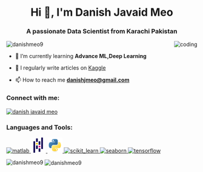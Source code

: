 <h1 align="center">Hi 👋, I'm Danish Javaid Meo</h1>
<h3 align="center">A passionate Data Scientist from Karachi Pakistan</h3>
<img align="right"alt="coding",width="400",src="https://www.google.com/url?sa=i&url=https%3A%2F%2Fgithub.com%2FMaiconMares&psig=AOvVaw1k6Xh3d2ba55sbhggutCBi&ust=1745809897604000&source=images&cd=vfe&opi=89978449&ved=0CBMQjRxqFwoTCNDjuPee94wDFQAAAAAdAAAAABAR">

<p align="left"> <img src="https://komarev.com/ghpvc/?username=danishmeo9&label=Profile%20views&color=0e75b6&style=flat" alt="danishmeo9" /> </p>

- 🌱 I’m currently learning **Advance ML,Deep Learning**

- 📝 I regularly write articles on [Kaggle](https://www.kaggle.com/discussions/general/560398)

- 📫 How to reach me **danishjmeo@gmail.com**

<h3 align="left">Connect with me:</h3>
<p align="left">
<a href="https://linkedin.com/in/danish javaid meo" target="blank"><img align="center" src="https://raw.githubusercontent.com/rahuldkjain/github-profile-readme-generator/master/src/images/icons/Social/linked-in-alt.svg" alt="danish javaid meo" height="30" width="40" /></a>
</p>

<h3 align="left">Languages and Tools:</h3>
<p align="left"> <a href="https://www.mathworks.com/" target="_blank" rel="noreferrer"> <img src="https://upload.wikimedia.org/wikipedia/commons/2/21/Matlab_Logo.png" alt="matlab" width="40" height="40"/> </a> <a href="https://pandas.pydata.org/" target="_blank" rel="noreferrer"> <img src="https://raw.githubusercontent.com/devicons/devicon/2ae2a900d2f041da66e950e4d48052658d850630/icons/pandas/pandas-original.svg" alt="pandas" width="40" height="40"/> </a> <a href="https://www.python.org" target="_blank" rel="noreferrer"> <img src="https://raw.githubusercontent.com/devicons/devicon/master/icons/python/python-original.svg" alt="python" width="40" height="40"/> </a> <a href="https://scikit-learn.org/" target="_blank" rel="noreferrer"> <img src="https://upload.wikimedia.org/wikipedia/commons/0/05/Scikit_learn_logo_small.svg" alt="scikit_learn" width="40" height="40"/> </a> <a href="https://seaborn.pydata.org/" target="_blank" rel="noreferrer"> <img src="https://seaborn.pydata.org/_images/logo-mark-lightbg.svg" alt="seaborn" width="40" height="40"/> </a> <a href="https://www.tensorflow.org" target="_blank" rel="noreferrer"> <img src="https://www.vectorlogo.zone/logos/tensorflow/tensorflow-icon.svg" alt="tensorflow" width="40" height="40"/> </a> </p>

<p><img align="left" src="https://github-readme-stats.vercel.app/api/top-langs?username=danishmeo9&show_icons=true&locale=en&layout=compact" alt="danishmeo9" /></p>

<p>&nbsp;<img align="center" src="https://github-readme-stats.vercel.app/api?username=danishmeo9&show_icons=true&locale=en" alt="danishmeo9" /></p>
